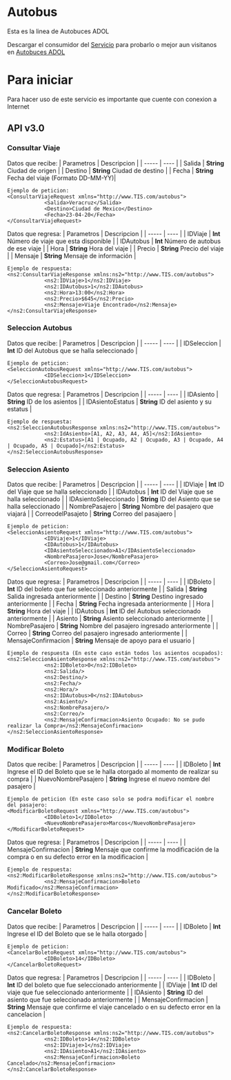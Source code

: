 # Autobus
Esta es la linea de Autobuces ADOL

Descargar el consumidor del [Servicio](https://github.com/luisangel1209/Autobus) para probarlo o mejor aun visitanos en [Autobuces ADOL](https://github.com/luisangel1209/Autobus)
# Para iniciar
Para hacer uso de este servicio es importante que cuente con conexion a Internet
## API v3.0
### Consultar Viaje
Datos que recibe:
| Parametros | Descripcion |
| ----- | ---- |
| Salida | **String** Ciudad de origen  |
| Destino | **String** Ciudad de destino |
| Fecha | **String** Fecha del viaje (Formato DD-MM-YY)|

```
Ejemplo de peticion:
<ConsultarViajeRequest xmlns="http://www.TIS.com/autobus">
            <Salida>Veracruz</Salida>
            <Destino>Ciudad de Mexico</Destino>
            <Fecha>23-04-20</Fecha>
</ConsultarViajeRequest>
```
Datos que regresa:
| Parametros | Descripcion |
| ----- | ---- |
| IDViaje | **Int** Número de viaje que esta disponible  |
| IDAutobus | **Int** Número de autobus de ese viaje  |
| Hora | **String** Hora del viaje  |
| Precio | **String** Precio del viaje  |
| Mensaje | **String** Mensaje de información  |

```
Ejemplo de respuesta:
<ns2:ConsultarViajeResponse xmlns:ns2="http://www.TIS.com/autobus">
            <ns2:IDViaje>1</ns2:IDViaje>
            <ns2:IDAutobus>1</ns2:IDAutobus>
            <ns2:Hora>13:00</ns2:Hora>
            <ns2:Precio>$645</ns2:Precio>
            <ns2:Mensaje>Viaje Encontrado</ns2:Mensaje>
</ns2:ConsultarViajeResponse>
```

### Seleccion Autobus
Datos que recibe:
| Parametros | Descripcion |
| ----- | ---- |
| IDSeleccion | **Int** ID del Autobus que se halla seleccionado  |

```
Ejemplo de peticion:
<SeleccionAutobusRequest xmlns="http://www.TIS.com/autobus">
            <IDSeleccion>1</IDSeleccion>
</SeleccionAutobusRequest>
```

Datos que regresa:
| Parametros | Descripcion |
| ----- | ---- |
| IDAsiento | **String** ID de los asientos  |
| IDAsientoEstatus | **String** ID del asiento y su estatus |
```
Ejemplo de respuesta:
<ns2:SeleccionAutobusResponse xmlns:ns2="http://www.TIS.com/autobus">
            <ns2:IdAsiento>[A1, A2, A3, A4, A5]</ns2:IdAsiento>
            <ns2:Estatus>[A1 | Ocupado, A2 | Ocupado, A3 | Ocupado, A4 | Ocupado, A5 | Ocupado]</ns2:Estatus>
</ns2:SeleccionAutobusResponse>
```

### Seleccion Asiento
Datos que recibe:
| Parametros | Descripcion |
| ----- | ---- |
| IDViaje | **Int** ID del Viaje que se halla seleccionado  |
| IDAutobus | **Int** ID del Viaje que se halla seleccionado  |
| IDAsientoSeleccionado | **String** ID del Asiento que se halla seleccionado  |
| NombrePasajero | **String** Nombre del pasajero que viajará  |
| CorreodelPasajeto | **String** Correo del pasajaero |
```
Ejemplo de peticion:
<SeleccionAsientoRequest xmlns="http://www.TIS.com/autobus">
            <IDViaje>1</IDViaje>
            <IDAutobus>1</IDAutobus>
            <IDAsientoSeleccionado>A1</IDAsientoSeleccionado>
            <NombrePasajero>Jose</NombrePasajero>
            <Correo>Jose@gmail.com</Correo>
</SeleccionAsientoRequest>
```

Datos que regresa:
| Parametros | Descripcion |
| ----- | ---- |
| IDBoleto | **Int** ID del boleto que fue seleccionado anteriormente |
| Salida | **String** Salida ingresada anteriormente |
| Destino | **String** Destino ingresado anteriormente |
| Fecha | **String** Fecha ingresada anteriormente |
| Hora | **String** Hora del viaje |
| IDAutobus | **Int** ID del Autobus seleccionado anteriormente |
| Asiento | **String** Asiento seleccionado anteriormente |
| NombrePasajero | **String** Nombre del pasajero ingresado anteriormente |
| Correo | **String** Correo del pasajero ingresado anteriormente |
| MensajeConfirmacion | **String** Mensaje de apoyo para el usuario |
```
Ejemplo de respuesta (En este caso están todos los asientos ocupados):
<ns2:SeleccionAsientoResponse xmlns:ns2="http://www.TIS.com/autobus">
            <ns2:IDBoleto>0</ns2:IDBoleto>
            <ns2:Salida/>
            <ns2:Destino/>
            <ns2:Fecha/>
            <ns2:Hora/>
            <ns2:IDAutobus>0</ns2:IDAutobus>
            <ns2:Asiento/>
            <ns2:NombrePasajero/>
            <ns2:Correo/>
            <ns2:MensajeConfirmacion>Asiento Ocupado: No se pudo realizar la Compra</ns2:MensajeConfirmacion>
</ns2:SeleccionAsientoResponse>
```

### Modificar Boleto
Datos que recibe:
| Parametros | Descripcion |
| ----- | ---- |
| IDBoleto | **Int** Ingrese el ID del Boleto que se le halla otorgado al momento de realizar su compra |
| NuevoNombrePasajero | **String** Ingrese el nuevo nombre del pasajero |
```
Ejemplo de peticion (En este caso solo se podra modificar el nombre del pasajero:
<ModificarBoletoRequest xmlns="http://www.TIS.com/autobus">
            <IDBoleto>1</IDBoleto>
            <NuevoNombrePasajero>Marcos</NuevoNombrePasajero>
</ModificarBoletoRequest>
```

Datos que regresa:
| Parametros | Descripcion |
| ----- | ---- |
| MensajeConfirmacion | **String** Mensaje que confirme la modificación de la compra o en su defecto error en la modificacion |
```
Ejemplo de respuesta:
<ns2:ModificarBoletoResponse xmlns:ns2="http://www.TIS.com/autobus">
            <ns2:MensajeConfirmacion>Boleto Modificado</ns2:MensajeConfirmacion>
</ns2:ModificarBoletoResponse>
```

### Cancelar Boleto
Datos que recibe:
| Parametros | Descripcion |
| ----- | ---- |
| IDBoleto | **Int** Ingrese el ID del Boleto que se le halla otorgado  |
```
Ejemplo de peticion:
<CancelarBoletoRequest xmlns="http://www.TIS.com/autobus">
            <IDBoleto>14</IDBoleto>
</CancelarBoletoRequest>
```

Datos que regresa:
| Parametros | Descripcion |
| ----- | ---- |
| IDBoleto | **Int** ID del boleto que fue seleccionado anteriormente |
| IDViaje | **Int** ID del viaje que fue seleccionado anteriormente |
| IDAsiento | **String** ID del asiento que fue seleccionado anteriormente |
| MensajeConfirmacion | **String** Mensaje que confirme el viaje cancelado o en su defecto error en la cancelacion |
```
Ejemplo de respuesta:
<ns2:CancelarBoletoResponse xmlns:ns2="http://www.TIS.com/autobus">
            <ns2:IDBoleto>14</ns2:IDBoleto>
            <ns2:IDViaje>1</ns2:IDViaje>
            <ns2:IDAsiento>A1</ns2:IDAsiento>
            <ns2:MensajeConfirmacion>Boleto Cancelado</ns2:MensajeConfirmacion>
</ns2:CancelarBoletoResponse>
```
